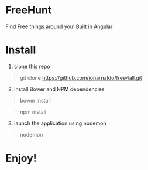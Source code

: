 # FreeHunt

Find Free things around you! Built in Angular

# Install
1. clone this repo
> git clone https://github.com/jonarnaldo/free4all.git

2. install Bower and NPM dependencies
> bower install

> npm install

3. launch the application using nodemon
> nodemon

# Enjoy!